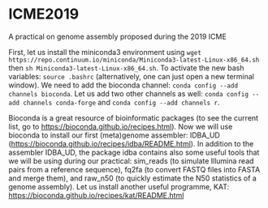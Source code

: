 # ICME2019
A practical on genome assembly proposed during the 2019 ICME

First, let us install the miniconda3 environment using `wget https://repo.continuum.io/miniconda/Miniconda3-latest-Linux-x86_64.sh` then `sh Miniconda3-latest-Linux-x86_64.sh`.
To activate the new bash variables: `source .bashrc` (alternatively, one can just open a new terminal window).
We need to add the bioconda channel: `conda config --add channels bioconda`. Let us add two other channels as well: `conda config --add channels conda-forge` and `conda config --add channels r`.

Bioconda is a great resource of bioinformatic packages (to see the current list, go to https://bioconda.github.io/recipes.html).
Now we will use bioconda to install our first (meta)genome assembler: IDBA_UD (https://bioconda.github.io/recipes/idba/README.html).
In addition to the assembler IDBA_UD, the package idba contains also some useful tools that we will be using during our practical: sim_reads (to simulate Illumina read pairs from a reference sequence), fq2fa (to convert FASTQ files into FASTA and merge them), and raw_n50 (to quickly estimate the N50 statistics of a genome assembly).
Let us install another useful programme, KAT: https://bioconda.github.io/recipes/kat/README.html


